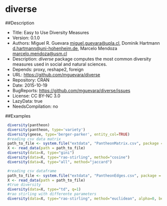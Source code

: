 # diverse
##Description
- Title: Easy to Use Diversity Measures
- Version: 0.1.0
- Authors: Miguel R. Guevara <miguel.guevara@upla.cl>, Dominik Hartmann
        <d.hartmann@uni-hohenheim.de>, Marcelo Mendoza
        <marcelo.mendoza@usm.cl>
- Description: *diverse* package computes the most common diversity measures used in social and natural sciences.
- Depends: proxy, reshape2, foreign
- URL: https://github.com/mguevara/diverse
- Repository: CRAN
- Date: 2015-10-19
- BugReports: https://github.com/mguevara/diverse/issues
- License: CC BY-NC 3.0
- LazyData: true
- NeedsCompilation: no

##Examples
```R
 diversity(pantheon)
 diversity(pantheon, type='variety')
 diversity(geese, type='berger-parker', entity_col=TRUE)
 #reading csv data matrix
 path_to_file <- system.file("extdata", "PantheonMatrix.csv", package = "diver")
 X <- read_data(path = path_to_file)
 diversity(data=X, type="gini")
 diversity(data=X, type="rao-stirling", method="cosine")
 diversity(data=X, type="all", method="jaccard")

 #reading csv dataframe
 path_to_file <- system.file("extdata", "PantheonEdges.csv", package = "diver")
 X <- read_data(path = path_to_file)
 #true diversity
 diversity(data=X, type="td", q=1)
 #rao stirling with differente parameters
 diversity(data=X, type="rao-stirling", method="euclidean", alpha=0, beta=1)
```
